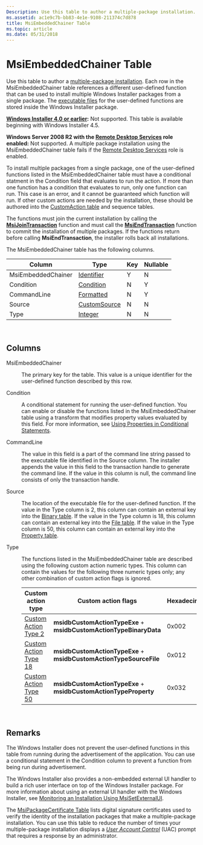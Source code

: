```yaml
---
Description: Use this table to author a multiple-package installation.
ms.assetid: ac1e9c7b-bb83-4e1e-9108-211374c7d878
title: MsiEmbeddedChainer Table
ms.topic: article
ms.date: 05/31/2018
---
```


# MsiEmbeddedChainer Table

Use this table to author a [multiple-package installation](multiple-package-installations.md). Each row in the MsiEmbeddedChainer table references a different user-defined function that can be used to install multiple Windows Installer packages from a single package. The [executable files](executable-files.md) for the user-defined functions are stored inside the Windows Installer package.

**[Windows Installer 4.0 or earlier](not-supported-in-windows-installer-4-0.md):** Not supported. This table is available beginning with Windows Installer 4.5.

**Windows Server 2008 R2 with the [Remote Desktop Services](../termserv/terminal-services-portal.md) role enabled:** Not supported. A multiple package installation using the MsiEmbeddedChainer table fails if the [Remote Desktop Services](../termserv/terminal-services-portal.md) role is enabled.

To install multiple packages from a single package, one of the user-defined functions listed in the MsiEmbeddedChainer table must have a conditional statment in the Condition field that evaluates to run the action. If more than one function has a condition that evaluates to run, only one function can run. This case is an error, and it cannot be guaranteed which function will run. If other custom actions are needed by the installation, these should be authored into the [CustomAction table](customaction-table.md) and sequence tables.

The functions must join the current installation by calling the [**MsiJoinTransaction**](/windows/desktop/api/Msi/nf-msi-msijointransaction) function and must call the [**MsiEndTransaction**](/windows/desktop/api/Msi/nf-msi-msiendtransaction) function to commit the installation of multiple packages. If the functions return before calling **MsiEndTransaction**, the installer rolls back all installations.

The MsiEmbeddedChainer table has the following columns.



| Column             | Type                             | Key | Nullable |
|--------------------|----------------------------------|-----|----------|
| MsiEmbeddedChainer | [Identifier](identifier.md)     | Y   | N        |
| Condition          | [Condition](condition.md)       | N   | Y        |
| CommandLine        | [Formatted](formatted.md)       | N   | Y        |
| Source             | [CustomSource](customsource.md) | N   | N        |
| Type               | [Integer](integer.md)           | N   | N        |



 

## Columns

<dl> <dt>

<span id="MsiEmbeddedChainer"></span><span id="msiembeddedchainer"></span><span id="MSIEMBEDDEDCHAINER"></span>MsiEmbeddedChainer
</dt> <dd>

The primary key for the table. This value is a unique identifier for the user-defined function described by this row.

</dd> <dt>

<span id="Condition"></span><span id="condition"></span><span id="CONDITION"></span>Condition
</dt> <dd>

A conditional statement for running the user-defined function. You can enable or disable the functions listed in the MsiEmbeddedChainer table using a transform that modifies property values evaluated by this field. For more information, see [Using Properties in Conditional Statements](using-properties-in-conditional-statements.md).

</dd> <dt>

<span id="CommandLine"></span><span id="commandline"></span><span id="COMMANDLINE"></span>CommandLine
</dt> <dd>

The value in this field is a part of the command line string passed to the executable file identified in the Source column. The installer appends the value in this field to the transaction handle to generate the command line. If the value in this column is null, the command line consists of only the transaction handle.

</dd> <dt>

<span id="Source"></span><span id="source"></span><span id="SOURCE"></span>Source
</dt> <dd>

The location of the executable file for the user-defined function. If the value in the Type column is 2, this column can contain an external key into the [Binary table](binary-table.md). If the value in the Type column is 18, this column can contain an external key into the [File table](file-table.md). If the value in the Type column is 50, this column can contain an external key into the [Property table](property-table.md).

</dd> <dt>

<span id="Type"></span><span id="type"></span><span id="TYPE"></span>Type
</dt> <dd>

The functions listed in the MsiEmbeddedChainer table are described using the following custom action numeric types. This column can contain the values for the following three numeric types only; any other combination of custom action flags is ignored.



| Custom action type                                 | Custom action flags                                                | Hexadecimal | Decimal |
|----------------------------------------------------|--------------------------------------------------------------------|-------------|---------|
| [Custom Action Type 2](custom-action-type-2.md)   | **msidbCustomActionTypeExe** + **msidbCustomActionTypeBinaryData** | 0x002       | 2       |
| [Custom Action Type 18](custom-action-type-18.md) | **msidbCustomActionTypeExe** + **msidbCustomActionTypeSourceFile** | 0x012       | 18      |
| [Custom Action Type 50](custom-action-type-50.md) | **msidbCustomActionTypeExe** + **msidbCustomActionTypeProperty**   | 0x032       | 50      |



 

</dd> </dl>

## Remarks

The Windows Installer does not prevent the user-defined functions in this table from running during the advertisement of the application. You can use a conditional statement in the Condition column to prevent a function from being run during advertisement.

The Windows Installer also provides a non-embedded external UI handler to build a rich user interface on top of the Windows Installer package. For more information about using an external UI handler with the Windows Installer, see [Monitoring an Installation Using MsiSetExternalUI](monitoring-an-installation-using-msisetexternalui.md).

The [MsiPackageCertificate Table](msipackagecertificate-table.md) lists digital signature certificates used to verify the identity of the installation packages that make a multiple-package installation. You can use this table to reduce the number of times your multiple-package installation displays a [*User Account Control*](u-gly.md) (UAC) prompt that requires a response by an administrator.

 

 